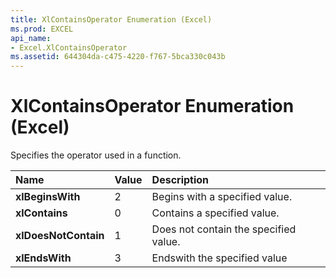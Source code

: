 ```yaml
---
title: XlContainsOperator Enumeration (Excel)
ms.prod: EXCEL
api_name:
- Excel.XlContainsOperator
ms.assetid: 644304da-c475-4220-f767-5bca330c043b
---
```



# XlContainsOperator Enumeration (Excel)

Specifies the operator used in a function.



|**Name**|**Value**|**Description**|
|:-----|:-----|:-----|
| **xlBeginsWith**|2|Begins with a specified value.|
| **xlContains**|0|Contains a specified value.|
| **xlDoesNotContain**|1|Does not contain the specified value.|
| **xlEndsWith**|3|Endswith the specified value|

